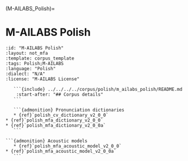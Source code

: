 
(M-AILABS_Polish)=
# M-AILABS Polish

``````{corpus} M-AILABS Polish
:id: "M-AILABS Polish"
:layout: not_mfa
:template: corpus_template
:tags: Polish;M-AILABS
:language: "Polish"
:dialect: "N/A"
:license: "M-AILABS License"

   ```{include} ../../../../corpus/polish/m_ailabs_polish/README.md
    :start-after: "## Corpus details"
   ```

   ```{admonition} Pronunciation dictionaries
   * {ref}`polish_cv_dictionary_v2_0_0`
* {ref}`polish_mfa_dictionary_v2_0_0`
* {ref}`polish_mfa_dictionary_v2_0_0a`
   ```

```{admonition} Acoustic models
   * {ref}`polish_mfa_acoustic_model_v2_0_0`
* {ref}`polish_mfa_acoustic_model_v2_0_0a`
   ```
``````
